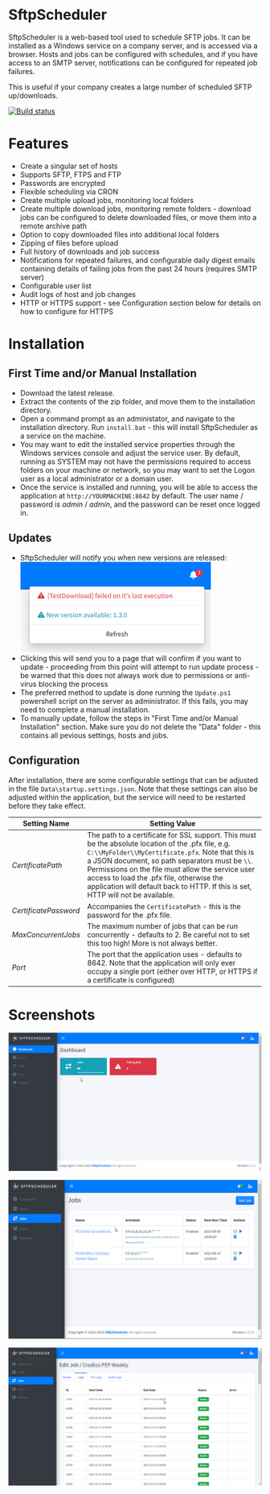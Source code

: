 SftpScheduler
==================

SftpScheduler is a web-based tool used to schedule SFTP jobs. It can be installed as a Windows service on a company server, and is accessed via a browser.  Hosts and jobs can be configured with schedules, and if you have access to an SMTP server, notifications can be configured for repeated job failures.

This is useful if your company creates a large number of scheduled SFTP up/downloads.

[![Build status](https://ci.appveyor.com/api/projects/status/snreekxcc215u4if?svg=true)](https://ci.appveyor.com/project/mrsalmon1976/sftpscheduler)

# Features

- Create a singular set of hosts
- Supports SFTP, FTPS and FTP
- Passwords are encrypted
- Flexible scheduling via CRON
- Create multiple upload jobs, monitoring local folders
- Create multiple download jobs, monitoring remote folders - download jobs can be configured to delete downloaded files, or move them into a remote archive path
- Option to copy downloaded files into additional local folders
- Zipping of files before upload
- Full history of downloads and job success
- Notifications for repeated failures, and configurable daily digest emails containing details of failing jobs from the past 24 hours (requires SMTP server)
- Configurable user list
- Audit logs of host and job changes
- HTTP or HTTPS support - see Configuration section below for details on how to configure for HTTPS

# Installation

## First Time and/or Manual Installation

- Download the latest release.
- Extract the contents of the zip folder, and move them to the installation directory.
- Open a command prompt as an administator, and navigate to the installation directory.  Run `install.bat` - this will install SftpScheduler as a service on the machine.
- You may want to edit the installed service properties through the Windows services console and adjust the service user.  By default, running as SYSTEM may not have the permissions required to access folders on your machine or network, so you may want to set the Logon user as a local administrator or a domain user.
- Once the service is installed and running, you will be able to access the application at `http://YOURMACHINE:8642` by default.  The user name / password is _admin_ / _admin_, and the password can be reset once logged in.

## Updates

- SftpScheduler will notify you when new versions are released:
  <br />![Update notifications screenshot](/img/screenshots/notifications_update.png?raw=true "Update notifications screenshot")
- Clicking this will send you to a page that will confirm if you want to update - proceeding from this point will attempt to run update process - be warned that this does not always work due to permissions or anti-virus blocking the process
- The preferred method to update is done running the `Update.ps1` powershell script on the server as administrator.  If this fails, you may need to complete a manual installation.
- To manually update, follow the steps in "First Time and/or Manual Installation" section.  Make sure you do not delete the "Data" folder - this contains all pevious settings, hosts and jobs.

## Configuration

After installation, there are some configurable settings that can be adjusted in the file `Data\startup.settings.json`.  Note that these settings can also be adjusted within the application, but the service will need to be restarted before they take effect.

| **Setting Name**        | **Setting Value** |
| -                       | -                 |
| *CertificatePath*       | The path to a certificate for SSL support.  This must be the absolute location of the .pfx file, e.g. `C:\\MyFolder\\MyCertificate.pfx`.  Note that this is a JSON document, so path separators must be `\\`.  Permissions on the file must allow the service user access to load the .pfx file, otherwise the application will default back to HTTP.  If this is set, HTTP will not be available. |
| *CertificatePassword*  | Accompanies the `CertificatePath` - this is the password for the .pfx file.
| *MaxConcurrentJobs*    | The maximum number of jobs that can be run concurrently - defaults to 2.  Be careful not to set this too high! More is not always better. |
| *Port*                 | The port that the application uses - defaults to 8642.  Note that the application will only ever occupy a single port (either over HTTP, or HTTPS if a certificate is configured) |

# Screenshots

![Dashboard screenshot](/img/screenshots/screenshot_dashboard.png?raw=true "Dashboard screenshot")

![Jobs screenshot](/img/screenshots/screenshot_jobs.png?raw=true "Jobs screenshot")

![Job log screenshot](/img/screenshots/screenshot_job_log.png?raw=true "Job log screenshot")




